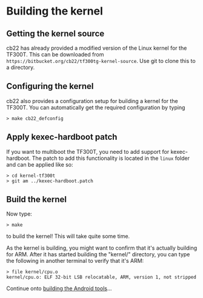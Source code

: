 <!-- vim: set syntax=markdown: -->

Building the kernel
=============================

Getting the kernel source
--------------------------

cb22 has already provided a modified version of the Linux kernel for the TF300T.  This
can be downloaded from `https://bitbucket.org/cb22/tf300tg-kernel-source`.  Use git to
clone this to a directory.

Configuring the kernel
-------------------------

cb22 also provides a configuration setup for building a kernel for the TF300T.  You can
automatically get the required configuration by typing

```
> make cb22_defconfig
```

Apply kexec-hardboot patch
-----------------------------

If you want to multiboot the TF300T, you need to add support for kexec-hardboot.  The
patch to add this functionality is located in the `linux` folder and can be applied
like so:

```
> cd kernel-tf300t
> git am ../kexec-hardboot.patch
```

Build the kernel
-------------------

Now type:

```
> make
```

to build the kernel!  This will take quite some time.

As the kernel is building, you might want to confirm that it's actually building for ARM.  After
it has started building the "kernel/" directory, you can type the following in another terminal
to verify that it's ARM:

```
> file kernel/cpu.o
kernel/cpu.o: ELF 32-bit LSB relocatable, ARM, version 1, not stripped
```

Continue onto [building the Android tools](android-tools.md)...
